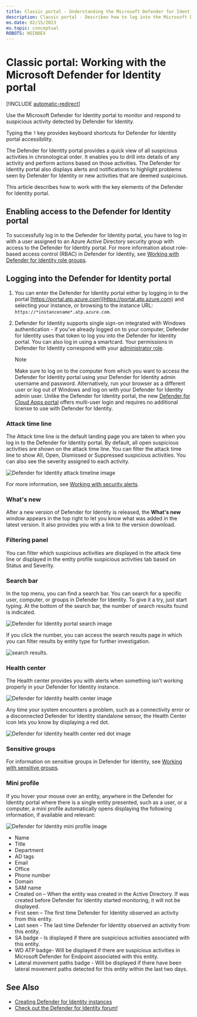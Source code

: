 ```yaml
---
title: Classic portal - Understanding the Microsoft Defender for Identity portal
description: Classic portal - Describes how to log into the Microsoft Defender for Identity portal and the components of the portal
ms.date: 02/15/2023
ms.topic: conceptual
ROBOTS: NOINDEX
---
```


# Classic portal: Working with the Microsoft Defender for Identity portal

[!INCLUDE [automatic-redirect](../includes/automatic-redirect.md)]
 
Use the Microsoft Defender for Identity portal to monitor and respond to suspicious activity detected by Defender for Identity.

Typing the `?` key provides keyboard shortcuts for Defender for Identity portal accessibility.

The Defender for Identity portal provides a quick view of all suspicious activities in chronological order. It enables you to drill into details of any activity and perform actions based on those activities. The Defender for Identity portal also displays alerts and notifications to highlight problems seen by Defender for Identity or new activities that are deemed suspicious.

This article describes how to work with the key elements of the Defender for Identity portal.

## Enabling access to the Defender for Identity portal

To successfully log in to the Defender for Identity portal, you have to log in with a user assigned to an Azure Active Directory security group with access to the Defender for Identity portal.
For more information about role-based access control (RBAC) in Defender for Identity, see [Working with Defender for Identity role groups](deploy/role-groups.md).

## Logging into the Defender for Identity portal

1. You can enter the Defender for Identity portal either by logging in to the portal [https://portal.atp.azure.com](https://portal.atp.azure.com) and selecting your instance, or browsing to the instance URL: `https://*instancename*.atp.azure.com`.

1. Defender for Identity supports single sign-on integrated with Windows authentication - if you've already logged on to your computer, Defender for Identity uses that token to log you into the Defender for Identity portal. You can also log in using a smartcard. Your permissions in Defender for Identity correspond with your [administrator role](deploy/role-groups.md).

   > [!NOTE]
   > Make sure to log on to the computer from which you want to access the Defender for Identity portal using your Defender for Identity admin username and password. Alternatively, run your browser as a different user or log out of Windows and log on with your Defender for Identity admin user. Unlike the Defender for Identity portal, the new [Defender for Cloud Apps portal](https://portal.cloudappsecurity.com) offers multi-user login and requires no additional license to use with Defender for Identity.

### Attack time line

The Attack time line is the default landing page you are taken to when you log in to the Defender for Identity portal. By default, all open suspicious activities are shown on the attack time line. You can filter the attack time line to show All, Open, Dismissed or Suppressed suspicious activities. You can also see the severity assigned to each activity.

![Defender for Identity attack timeline image](media/sa-timeline.png)

For more information, see [Working with security alerts](/defender-for-identity/classic-working-with-suspicious-activities).

### What's new

After a new version of Defender for Identity is released, the **What's new** window appears in the top right to let you know what was added in the latest version. It also provides you with a link to the version download.

### Filtering panel

You can filter which suspicious activities are displayed in the attack time line or displayed in the entity profile suspicious activities tab based on Status and Severity.

<a name="search-bar"></a>

### Search bar

In the top menu, you can find a search bar. You can search for a specific user, computer, or groups in Defender for Identity. To give it a try, just start typing. At the bottom of the search bar, the number of search results found is indicated.

![Defender for Identity portal search image](media/workspace-portal-search.png)

If you click the number, you can access the search results page in which you can filter results by entity type for further investigation.

![search results.](media/search-results.png)

### Health center

The Health center provides you with alerts when something isn't working properly in your Defender for Identity instance.

![Defender for Identity health center image](media/health-issue.png)

Any time your system encounters a problem, such as a connectivity error or a disconnected Defender for Identity standalone sensor, the Health Center icon lets you know by displaying a red dot.

![Defender for Identity health center red dot image](media/health-bar.png)

### Sensitive groups

For information on sensitive groups in Defender for Identity, see [Working with sensitive groups](/defender-for-identity/classic-manage-sensitive-honeytoken-accounts).

### Mini profile

If you hover your mouse over an entity, anywhere in the Defender for Identity portal where there is a single entity presented, such as a user, or a computer, a mini profile automatically opens displaying the following information, if available and relevant:

![Defender for Identity mini profile image](media/mini-profile.png)

- Name
- Title
- Department
- AD tags
- Email
- Office
- Phone number
- Domain
- SAM name
- Created on – When the entity was created in the Active Directory. If was created before Defender for Identity started monitoring, it will not be displayed.
- First seen – The first time Defender for Identity observed an activity from this entity.
- Last seen - The last time Defender for Identity observed an activity from this entity.
- SA badge - Is displayed if there are suspicious activities associated with this entity.
- WD ATP badge- Will be displayed if there are suspicious activities in Microsoft Defender for Endpoint associated with this entity.
- Lateral movement paths badge - Will be displayed if there have been lateral movement paths detected for this entity within the last two days.

## See Also

- [Creating Defender for Identity instances](/defender-for-identity/classic-install-step1)
- [Check out the Defender for Identity forum!](<https://aka.ms/MDIcommunity>)
